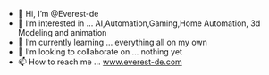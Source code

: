 - 👋 Hi, I’m @Everest-de
- 👀 I’m interested in ... AI,Automation,Gaming,Home Automation, 3d Modeling and animation
- 🌱 I’m currently learning ... everything all on my own
- 💞️ I’m looking to collaborate on ... nothing yet
- 📫 How to reach me ... www.everest-de.com

<!---
Everest-de/Everest-de is a ✨ special ✨ repository because its `README.md` (this file) appears on your GitHub profile.
You can click the Preview link to take a look at your changes.
--->
